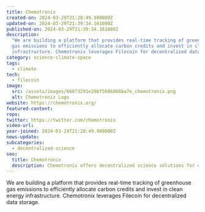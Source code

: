 ```yaml
---
title: Chemotronix
created-on: 2024-03-29T21:28:49.980000Z
updated-on: 2024-03-29T21:39:34.161000Z
published-on: 2024-03-29T21:39:34.161000Z
description:
  "We are building a platform that provides real-time tracking of greenhouse
  gas emissions to efficiently allocate carbon credits and invest in clean energy
  infrastructure. Chemotronix leverages Filecoin for decentralized data storage."
category: science-climate-space
tags:
  - climate
tech:
  - filecoin
image:
  src: /assets/images/66073291e29bf5086866ba7e_chemotronix.png
  alt: Chemotronix Logo
website: https://chemotronix.org/
featured-content:
repo:
twitter: https://twitter.com/chemotronix
video-url:
year-joined: 2024-03-29T21:28:49.980000Z
news-update:
subcategories:
  - decentralized-science
seo:
  title: Chemotronix
  description: Chemotronix offers decentralized science solutions for data management.
---
```


We are building a platform that provides real-time tracking of greenhouse gas emissions to efficiently allocate carbon credits and invest in clean energy infrastructure. Chemotronix leverages Filecoin for decentralized data storage.
